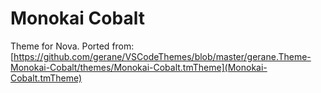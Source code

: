# Monokai Cobalt

Theme for Nova. Ported from: [https://github.com/gerane/VSCodeThemes/blob/master/gerane.Theme-Monokai-Cobalt/themes/Monokai-Cobalt.tmTheme](Monokai-Cobalt.tmTheme)

